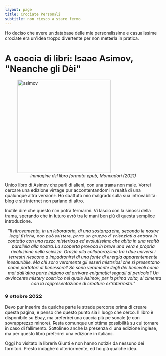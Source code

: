 ```yaml
---
layout: page
title: Crociate Personali
subtitle: non riesco a stare fermo
---
```


Ho deciso che avere un database delle mie personalissime e casualissime crociate era un'idea troppo divertente per non metterla in pratica.

# A caccia di libri: Isaac Asimov, "Neanche gli Dèi"
<figure>
  <img src="https://user-images.githubusercontent.com/64229723/194760144-1a2fc30c-7157-46f9-87c9-01a22780fbd3.jpg" alt="asimov" class="center" width="300"/>
  <figcaption><center><em>immagine del libro formato epub, Mondadori (2021)</em></center></figcaption>
</figure>
Unico libro di Asimov che parli di alieni, con una trama non male. Vorrei cercare una edizione vintage  pur accontentandomi in realtà di una qualunque altra versione. 
Ho sbattuto mio malgrado sulla sua introvabilità: blog e siti internet non parlano di altro.

Inutile dire che questo non potrà fermarmi. Vi lascio con la sinossi della trama, sperando che in futuro avrò tra le mani ben più di questa semplice introduzione.

<center><em>"Il ritrovamento, in un laboratorio, di una sostanza che, secondo le nostre leggi fisiche, non può esistere, porta un gruppo di scienziati a entrare in contatto con una razza misteriosa ed evolutissima che abita in una realtà parallela alla nostra. La scoperta provoca in breve una vera e propria rivoluzione nella scienza. Grazie alla collaborazione tra i due universi i terrestri riescono a impadronirsi di una fonte di energia apparentemente inesauribile. Ma chi sono veramente gli esseri misteriosi che si presentano come portatori di benessere? Se sono veramente degli dèi benevoli come mai dall'altra parte iniziano ad arrivare enigmatici segnali di pericolo?
Un avvincente mistery cosmico nel quale Asimov, per la prima volta, si cimenta con la rappresentazione di creature extraterrestri."</center></em>

### 9 ottobre 2022
Devo pur inserire da qualche parte le strade percorse prima di creare questa pagina, e penso che questo punto sia il luogo che cerco.
Il libro è disponibile su Ebay, ma preferirei una caccia più personale (e con sovrapprezzo minore). Resta comunque un'ottima possibilità su cui tornare in caso di fallimento. Sottolineo anche la presenza di una edizione inglese, ma per questo libro preferirei una edizione in italiano.

Oggi ho visitato la libreria Giunti e non hanno notizie da nessuno dei fornitori. Presto indagherò ulteriormente, ed ho già qualche idea.


